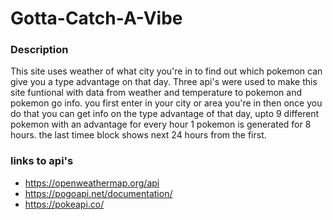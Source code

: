 # Gotta-Catch-A-Vibe

### Description 

This site uses weather of what city you're in to find out which pokemon can give you a type advantage on that day. Three api's were used to make this site funtional with data from weather and temperature to pokemon and pokemon go info. you first enter in your city or area you're in then once you do that you can get info on the type advantage of that day, upto 9 different pokemon with an advantage for every hour 1 pokemon is generated for 8 hours. the last timee block shows next 24 hours from the first.

### links to api's

- https://openweathermap.org/api
- https://pogoapi.net/documentation/
- https://pokeapi.co/




